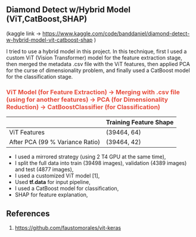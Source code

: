 ## Diamond Detect w/Hybrid Model (ViT,CatBoost,SHAP)

(kaggle link -> https://www.kaggle.com/code/banddaniel/diamond-detect-w-hybrid-model-vit-catboost-shap )

I tried to use a hybrid model in this project. In this technique, first I used a custom ViT (Vision Transformer) model for the feature extraction stage,  then merged the metadata .csv file with the ViT features, then applied PCA for the curse of dimensionality problem, and finally used a CatBoost model for the classification stage.



### <span style="color:#e74c3c;">  ViT Model (for Feature Extraction) -> Merging with .csv file (using for another features) -> PCA (for Dimensionality Reduction) -> CatBoostClassifier (for Classification) </span> 


|                                 | Training Feature Shape |
|---------------------------------|-------------|
| ViT Features                    | (39464, 64)  |
| After PCA (99 % Variance Ratio) | (39464, 42)   |



* I used a mirrored strategy (using 2 T4 GPU at the same time),
* I split the full data into train (39498 images), validation (4389 images) and test (4877 images),
* I used a customized ViT model [1],
* Used <b>tf.data</b> for input pipeline,
* I used a CatBoost model for classification,
* SHAP for feature explanation,


## References
1. https://github.com/faustomorales/vit-keras
